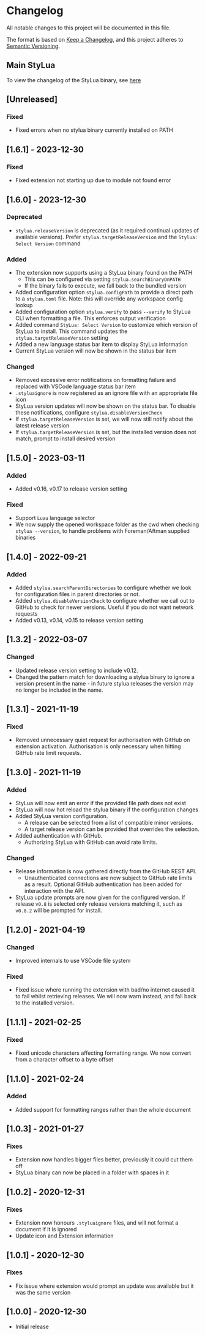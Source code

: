 # Changelog

All notable changes to this project will be documented in this file.

The format is based on [Keep a Changelog](https://keepachangelog.com/en/1.0.0/),
and this project adheres to [Semantic Versioning](https://semver.org/spec/v2.0.0.html).

## Main StyLua

To view the changelog of the StyLua binary, see [here](https://github.com/JohnnyMorganz/StyLua/blob/main/CHANGELOG.md)

## [Unreleased]

### Fixed

- Fixed errors when no stylua binary currently installed on PATH

## [1.6.1] - 2023-12-30

### Fixed

- Fixed extension not starting up due to module not found error

## [1.6.0] - 2023-12-30

### Deprecated

- `stylua.releaseVersion` is deprecated (as it required continual updates of available versions). Prefer `stylua.targetReleaseVersion` and the `Stylua: Select Version` command

### Added

- The extension now supports using a StyLua binary found on the PATH
  - This can be configured via setting `stylua.searchBinaryOnPATH`
  - If the binary fails to execute, we fall back to the bundled version
- Added configuration option `stylua.configPath` to provide a direct path to a `stylua.toml` file. Note: this will override any workspace config lookup
- Added configuration option `stylua.verify` to pass `--verify` to StyLua CLI when formatting a file. This enforces output verification
- Added command `StyLua: Select Version` to customize which version of StyLua to install. This command updates the `stylua.targetReleaseVersion` setting
- Added a new language status bar item to display StyLua information
- Current StyLua version will now be shown in the status bar item

### Changed

- Removed excessive error notifications on formatting failure and replaced with VSCode language status bar item
- `.styluaignore` is now registered as an ignore file with an appropriate file icon
- StyLua version updates will now be shown on the status bar. To disable these notifications, configure `stylua.disableVersionCheck`
- If `stylua.targetReleaseVersion` is set, we will now still notify about the latest release version
- If `stylua.targetReleaseVersion` is set, but the installed version does not match, prompt to install desired version

## [1.5.0] - 2023-03-11

### Added

- Added v0.16, v0.17 to release version setting

### Fixed

- Support `Luau` language selector
- We now supply the opened workspace folder as the cwd when checking `stylua --version`, to handle problems with Foreman/Aftman supplied binaries

## [1.4.0] - 2022-09-21

### Added

- Added `stylua.searchParentDirectories` to configure whether we look for configuration files in parent directories or not.
- Added `stylua.disableVersionCheck` to configure whether we call out to GitHub to check for newer versions. Useful if you do not want network requests
- Added v0.13, v0.14, v0.15 to release version setting

## [1.3.2] - 2022-03-07

### Changed

- Updated release version setting to include v0.12.
- Changed the pattern match for downloading a stylua binary to ignore a version present in the name - in future stylua releases the version may no longer be included in the name.

## [1.3.1] - 2021-11-19

### Fixed

- Removed unnecessary quiet request for authorisation with GitHub on extension activation. Authorisation is only necessary when hitting GitHub rate limit requests.

## [1.3.0] - 2021-11-19

### Added

- StyLua will now emit an error if the provided file path does not exist
- StyLua will now hot reload the stylua binary if the configuration changes
- Added StyLua version configuration.
  - A release can be selected from a list of compatible minor versions.
  - A target release version can be provided that overrides the selection.
- Added authentication with GitHub.
  - Authorizing StyLua with GitHub can avoid rate limits.

### Changed

- Release information is now gathered directly from the GitHub REST API.
  - Unauthenticated connections are now subject to GitHub rate limits as a
    result. Optional GitHub authentication has been added for interaction with
    the API.
- StyLua update prompts are now given for the configured version. If release
  `v0.8` is selected only release versions matching it, such as `v0.8.2` will
  be prompted for install.

## [1.2.0] - 2021-04-19

### Changed

- Improved internals to use VSCode file system

### Fixed

- Fixed issue where running the extension with bad/no internet caused it to fail whilst retrieving releases. We will now warn instead, and fall back to the installed version.

## [1.1.1] - 2021-02-25

### Fixed

- Fixed unicode characters affecting formatting range. We now convert from a character offset to a byte offset

## [1.1.0] - 2021-02-24

### Added

- Added support for formatting ranges rather than the whole document

## [1.0.3] - 2021-01-27

### Fixes

- Extension now handles bigger files better, previously it could cut them off
- StyLua binary can now be placed in a folder with spaces in it

## [1.0.2] - 2020-12-31

### Fixes

- Extension now honours `.styluaignore` files, and will not format a document if it is ignored
- Update icon and Extension information

## [1.0.1] - 2020-12-30

### Fixes

- Fix issue where extension would prompt an update was available but it was the same version

## [1.0.0] - 2020-12-30

- Initial release
